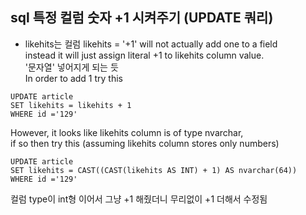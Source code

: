 ## sql 특정 컬럼 숫자 +1 시켜주기 (UPDATE 쿼리)

* likehits는 컬럼
likehits = '+1' will not actually add one to a field  
instead it will just assign literal +1 to likehits column value.  
'문자열' 넣어지게 되는 듯  
In order to add 1 try this  

```
UPDATE article 
SET likehits = likehits + 1
WHERE id ='129'
```

However, it looks like likehits column is of type nvarchar,   
if so then try this (assuming likehits column stores only numbers)  

```
UPDATE article 
SET likehits = CAST((CAST(likehits AS INT) + 1) AS nvarchar(64)) 
WHERE id ='129'
```

컬럼 type이 int형 이어서 그냥 +1 해줬더니 무리없이 +1 더해서 수정됨   


